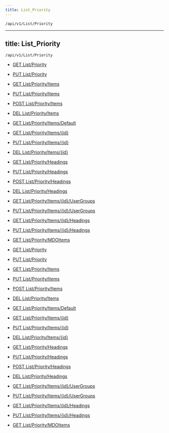 ```yaml
---
title: List_Priority
---
```


```http
/api/v1/List/Priority
```

---

title: List_Priority
---

```http
/api/v1/List/Priority
```

* [GET List/Priority](v1PriorityList_GetListDefinition.md)

* [PUT List/Priority](v1PriorityList_SetListDefinition.md)

* [GET List/Priority/Items](v1PriorityList_GetAll.md)

* [PUT List/Priority/Items](v1PriorityList_PutAllPriority.md)

* [POST List/Priority/Items](v1PriorityList_PostPriority.md)

* [DEL List/Priority/Items](v1PriorityList_DeleteAllPriority.md)

* [GET List/Priority/Items/Default](v1PriorityList_CreateDefaultPriority.md)

* [GET List/Priority/Items/{id}](v1PriorityList_GetPriority.md)

* [PUT List/Priority/Items/{id}](v1PriorityList_PutPriority.md)

* [DEL List/Priority/Items/{id}](v1PriorityList_DeletePriority.md)

* [GET List/Priority/Headings](v1PriorityList_GetPriorityHeadings.md)

* [PUT List/Priority/Headings](v1PriorityList_PutPriorityHeadings.md)

* [POST List/Priority/Headings](v1PriorityList_PostPriorityHeading.md)

* [DEL List/Priority/Headings](v1PriorityList_DeletePriorityHeadings.md)

* [GET List/Priority/Items/{id}/UserGroups](v1PriorityList_GetPriorityUserGroupsForListItem.md)

* [PUT List/Priority/Items/{id}/UserGroups](v1PriorityList_PutPriorityUserGroupsForListItem.md)

* [GET List/Priority/Items/{id}/Headings](v1PriorityList_GetPriorityHeadingsForListItem.md)

* [PUT List/Priority/Items/{id}/Headings](v1PriorityList_PutPriorityHeadingsForListItem.md)

* [GET List/Priority/MDOItems](v1PriorityList_GetMDOList.md)

* [GET List/Priority](v1PriorityList_GetListDefinition.md)

* [PUT List/Priority](v1PriorityList_SetListDefinition.md)

* [GET List/Priority/Items](v1PriorityList_GetAll.md)

* [PUT List/Priority/Items](v1PriorityList_PutAllPriority.md)

* [POST List/Priority/Items](v1PriorityList_PostPriority.md)

* [DEL List/Priority/Items](v1PriorityList_DeleteAllPriority.md)

* [GET List/Priority/Items/Default](v1PriorityList_CreateDefaultPriority.md)

* [GET List/Priority/Items/{id}](v1PriorityList_GetPriority.md)

* [PUT List/Priority/Items/{id}](v1PriorityList_PutPriority.md)

* [DEL List/Priority/Items/{id}](v1PriorityList_DeletePriority.md)

* [GET List/Priority/Headings](v1PriorityList_GetPriorityHeadings.md)

* [PUT List/Priority/Headings](v1PriorityList_PutPriorityHeadings.md)

* [POST List/Priority/Headings](v1PriorityList_PostPriorityHeading.md)

* [DEL List/Priority/Headings](v1PriorityList_DeletePriorityHeadings.md)

* [GET List/Priority/Items/{id}/UserGroups](v1PriorityList_GetPriorityUserGroupsForListItem.md)

* [PUT List/Priority/Items/{id}/UserGroups](v1PriorityList_PutPriorityUserGroupsForListItem.md)

* [GET List/Priority/Items/{id}/Headings](v1PriorityList_GetPriorityHeadingsForListItem.md)

* [PUT List/Priority/Items/{id}/Headings](v1PriorityList_PutPriorityHeadingsForListItem.md)

* [GET List/Priority/MDOItems](v1PriorityList_GetMDOList.md)
